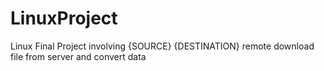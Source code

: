 # LinuxProject
Linux Final Project involving {SOURCE} {DESTINATION} remote download file from server and convert data

